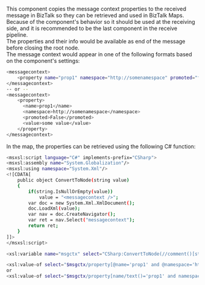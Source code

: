 This component copies the message context properties to the received message in BizTalk so they can be retrieved and used in BizTalk Maps.
<br>
Because of the component's behavior so it should be used at the receiving side, and it is recommended to be the last component in the receive pipeline.
<br>
The properties and their info would be available as end of the message before closing the root node.
<br>
The message context would appear in one of the following formats based on the component's settings:
```sh
<messagecontext>
    <property name="prop1" namespace="http://somenamespace" promoted="false" >some value</property>
</messagecontext>
-- or --
<messagecontext>
    <property>
      <name>prop1</name>
      <namespace>http://somenamespace</namespace>
      <promoted>False</promoted>
      <value>some value</value>
    </property>
</messagecontext>
```
In the map, the properties can be retrieved using the following C# function:
<br>
```sh
<msxsl:script language="C#" implements-prefix="CSharp">
<msxsl:assembly name="System.Globalization"/>
<msxsl:using namespace="System.Xml"/>
<![CDATA[
    public object ConvertToNode(string value)
    {
        if(string.IsNullOrEmpty(value))
            value = "<messagecontext />";
        var doc = new System.Xml.XmlDocument();                        
        doc.LoadXml(value);
        var nav = doc.CreateNavigator();
        var ret = nav.Select("messagecontext");
        return ret;
    }
]]>
</msxsl:script>
```
```sh
<xsl:variable name="msgctx" select="CSharp:ConvertToNode(//comment()[starts-with(.,'&lt;messagecontext&gt;')])"/>

<xsl:value-of select="$msgctx/property[@name='prop1' and @namespace='http://somenamespace']/text()"/>
or 
<xsl:value-of select="$msgctx/property[name/text()='prop1' and namespace/text()='http://somenamespace']/text()"/>
```
<br>
<br>

